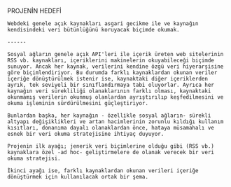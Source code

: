 PROJENİN HEDEFİ

	Webdeki genele açık kaynakları asgari gecikme ile ve kaynağın kendisindeki veri bütünlüğünü koruyacak biçimde okumak. 

	------

	Sosyal ağların genele açık API'leri ile içerik üreten web sitelerinin RSS vb. kaynakları, içeriklerini makinelerin okuyabileceği biçimde sunuyor. Ancak her kaynak, verilerini kendine özgü veri hiyerarşisine göre biçimlendiriyor. Bu durumda farklı kaynaklardan okunan veriler içeriğe dönüştürülmek istenir ise, kaynaktaki diğer içeriklerden ayrık, tek seviyeli bir sınıflandırmaya tabi oluyorlar. Ayrıca her kaynağın veri sürekliliği olanaklarının farklı olması, kaynaktaki okunmamış verilerin okunmuş olanlardan ayrıştırılıp keşfedilmesini ve okuma işleminin sürdürülmesini güçleştiriyor.

	Bunlardan başka, her kaynağın - özellikle sosyal ağların- sürekli altyapı değişiklikleri ve artan hacimlerinin zorunlu kıldığı kullanım kısıtları, donanıma dayalı olanaklardan önce, hataya müsamahalı ve esnek bir veri okuma stratejisine ihtiyaç duyuyor.    

	Projenin ilk ayağı; jenerik veri biçimlerine olduğu gibi (RSS vb.) kaynaklara özel -ad hoc- geliştirmelere de olanak verecek bir veri okuma stratejisi.

	İkinci ayağı ise, farklı kaynaklardan okunan verileri içeriğe dönüştürmek için kullanılacak ortak bir şema. 

	

